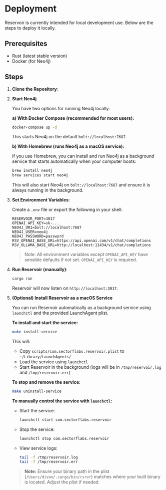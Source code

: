 # Deployment

Reservoir is currently intended for local development use. Below are the steps to deploy it locally.

## Prerequisites

- Rust (latest stable version)
- Docker (for Neo4j)

## Steps

1. **Clone the Repository**:
2. **Start Neo4j**

   You have two options for running Neo4j locally:

   **a) With Docker Compose (recommended for most users):**

   ```bash
   docker-compose up -d
   ```

   This starts Neo4j on the default `bolt://localhost:7687`.

   **b) With Homebrew (runs Neo4j as a macOS service):**

   If you use Homebrew, you can install and run Neo4j as a background service that starts automatically when your computer boots:

   ```bash
   brew install neo4j
   brew services start neo4j
   ```

   This will also start Neo4j on `bolt://localhost:7687` and ensure it is always running in the background.

3. **Set Environment Variables**:

   Create a `.env` file or export the following in your shell:

   ```env
   RESERVOIR_PORT=3017
   OPENAI_API_KEY=sk-...
   NEO4J_URI=bolt://localhost:7687
   NEO4J_USER=neo4j
   NEO4J_PASSWORD=password
   RSV_OPENAI_BASE_URL=https://api.openai.com/v1/chat/completions
   RSV_OLLAMA_BASE_URL=http://localhost:11434/v1/chat/completions
   ```

   > Note: All environment variables except `OPENAI_API_KEY` have sensible defaults if not set. `OPENAI_API_KEY` is required.

4. **Run Reservoir (manually)**:

   ```bash
   cargo run
   ```

   Reservoir will now listen on `http://localhost:3017`.

5. **(Optional) Install Reservoir as a macOS Service**

   You can run Reservoir automatically as a background service using `launchctl` and the provided LaunchAgent plist.

   **To install and start the service:**

   ```bash
   make install-service
   ```

   This will:
   - Copy `scripts/com.sectorflabs.reservoir.plist` to `~/Library/LaunchAgents/`
   - Load the service using `launchctl`
   - Start Reservoir in the background (logs will be in `/tmp/reservoir.log` and `/tmp/reservoir.err`)

   **To stop and remove the service:**

   ```bash
   make uninstall-service
   ```

   **To manually control the service with `launchctl`:**

   - Start the service:
     ```bash
     launchctl start com.sectorflabs.reservoir
     ```
   - Stop the service:
     ```bash
     launchctl stop com.sectorflabs.reservoir
     ```
   - View service logs:
     ```bash
     tail -f /tmp/reservoir.log
     tail -f /tmp/reservoir.err
     ```

   > **Note:** Ensure your binary path in the plist (`/Users/divan/.cargo/bin/rsrvr`) matches where your built binary is located. Adjust the plist if needed.
